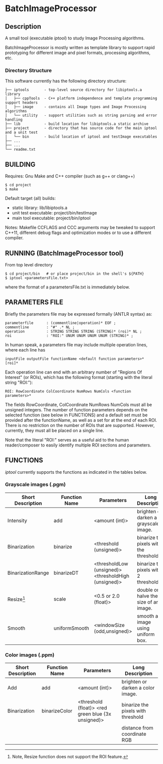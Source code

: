 # BatchImageProcessor

## Description
A small tool (executable *iptool*) to study Image Processing algorithms.

BatchImageProcessor is mostly written as template library to support rapid
prototyping for different image and pixel formats, processing algorithms, etc.

### Directory Structure
This software currently has the following directory structure:

    ├── iptools       - top-level source directory for libiptools.a library
    │   ├── cppTools  - C++ platform independence and template programming support headers
    │   ├── image     - contains all Image types and Image Processing algorithms
    │   └── utility   - support utilities such as string parsing and error handling
    ├── lib           - build location for libiptools.a static archive
    ├── project       - directory that has source code for the main iptool and a unit test
    │   └── bin       - build location of iptool and testImage executables
    ├── ...
    ├── ...
    └── readme.txt




## BUILDING

Requires: Gnu Make and C++ compiler (such as g++ or clang++)

    $ cd project
    $ make

Default target (all) builds:
* static library: lib/libiptools.a
* unit test executable: project/bin/testImage
* main tool executable: project/bin/iptool


Notes: Makefile CCFLAGS and CCC arguments may be tweaked to support C++11, different
debug flags and optimization modes or to use a different compiler.




## RUNNING (BatchImageProcessor tool)

From top level directory

    $ cd project/bin   # or place project/bin in the shell's ${PATH}
    $ iptool <parametersFile.txt>

where the format of a parametersFile.txt is immediately below.




## PARAMETERS FILE

Briefly the parameters file may be expressed formally (ANTLR syntax) as:

    parameterfile      : (commentline|operation)* EOF ;
    commentline        : "#" .* NL ;
    operation          : STRING STRING STRING (STRING)* (roi)* NL ;
    roi                : "ROI:" UNUM UNUM UNUM UNUM (STRING)* ;


In human speak, a parameters file may include multiple operation lines, where each line has

    inputFile outputFile functionName <default function parameters>* [roi]*

Each operation line can end with an arbitrary number of "Regions Of Interest" (or ROIs),
which has the following format (starting with the literal string "ROI:"):

    ROI: RowCoordinate ColCoordinate NumRows NumCols <function parameters>*

The fields RowCoordinate, ColCoordinate NumRows NumCols must all be unsigned integers.
The number of function parameters depends on the selected function (see below in FUNCTIONS)
and a default set must be provided after the functionName, as well as a set for at the end
of each ROI. There is no restriction on the number of ROIs that are supported. However,
currently, they must all be placed on a single line.

Note that the literal "ROI:" serves as a useful aid to the human reader/composer to easily 
identify multiple ROI sections and parameters.



## FUNCTIONS

*iptool* currently supports the functions as indicated in the tables below.


### Grayscale images (.pgm)

| Short Description  | Function Name |                    Parameters                         |          Long Description
|--------------------|---------------|-------------------------------------------------------|----------------------------------------
| Intensity          | add           | <amount (int)>                                        | brighten or darken a grayscale image.
| Binarization       | binarize      | <threshold (unsigned)>                                | binarize the pixels with the threshold.
| BinarizationRange  | binarizeDT    | <thresholdLow (unsigned)> <thresholdHigh (unsigned)>  | binarize the pixels with 2 thresholds.
| Resize[^1]         | scale         | <0.5 or 2.0 (float)>                                  | double or halve the size of an image.
| Smooth             | uniformSmooth | <windowSize (odd,unsigned)>                           | smooth an image using uniform box.


[^1]: Note, Resize function does not support the ROI feature.


### Color images (.ppm)

| Short Description  | Function Name |                    Parameters                         |          Long Description
|--------------------|---------------|-------------------------------------------------------|----------------------------------------
| Add                | add           | <amount (int)>                                        | brighten or darken a color image.
| Binarization       | binarizeColor | <threshold (float)> <red green blue (3x unsigned)>    | binarize the pixels with threshold 
|                    |               |                                                       |    distance from coordinate RGB


